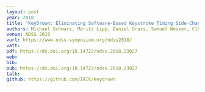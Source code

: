 ```yaml
---
layout: post
year: 2018
title: "KeyDrown: Eliminating Software-Based Keystroke Timing Side-Channel Attacks"
authors: Michael Schwarz, Moritz Lipp, Daniel Gruss, Samuel Weiser, Cl&eacute;mentine Maurice, Raphael Spreitzer, Stefan Mangard
venue: NDSS 2018
vurl: https://www.ndss-symposium.org/ndss2018/
vatt: 
pdf: https://dx.doi.org/10.14722/ndss.2018.23027
web: 
bib: 
pub: https://dx.doi.org/10.14722/ndss.2018.23027
talk: 
github: https://github.com/IAIK/keydrown
---
```


